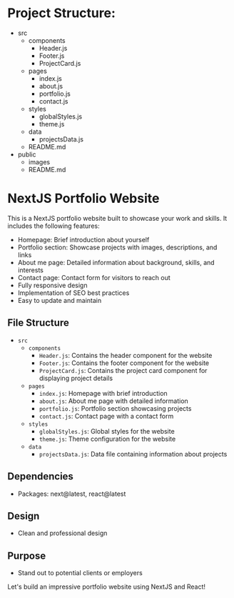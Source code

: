 # Project Structure:

- src
  - components
    - Header.js
    - Footer.js
    - ProjectCard.js
  - pages
    - index.js
    - about.js
    - portfolio.js
    - contact.js
  - styles
    - globalStyles.js
    - theme.js
  - data
    - projectsData.js
  - README.md
- public
  - images
  - README.md

# NextJS Portfolio Website

This is a NextJS portfolio website built to showcase your work and skills. It includes the following features:

- Homepage: Brief introduction about yourself
- Portfolio section: Showcase projects with images, descriptions, and links
- About me page: Detailed information about background, skills, and interests
- Contact page: Contact form for visitors to reach out
- Fully responsive design
- Implementation of SEO best practices
- Easy to update and maintain

## File Structure

- `src`
  - `components`
    - `Header.js`: Contains the header component for the website
    - `Footer.js`: Contains the footer component for the website
    - `ProjectCard.js`: Contains the project card component for displaying project details
  - `pages`
    - `index.js`: Homepage with brief introduction
    - `about.js`: About me page with detailed information
    - `portfolio.js`: Portfolio section showcasing projects
    - `contact.js`: Contact page with a contact form
  - `styles`
    - `globalStyles.js`: Global styles for the website
    - `theme.js`: Theme configuration for the website
  - `data`
    - `projectsData.js`: Data file containing information about projects

## Dependencies

- Packages: next@latest, react@latest

## Design

- Clean and professional design

## Purpose

- Stand out to potential clients or employers

Let's build an impressive portfolio website using NextJS and React!